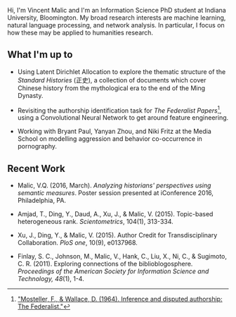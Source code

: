<!-- 
.. title: Home
.. slug: index
.. date: 2016-03-30 16:50:12 UTC
.. tags: 
.. category: 
.. link: 
.. description: 
.. type: text
-->

Hi, I'm Vincent Malic and I'm an Information Science PhD student at Indiana University, Bloomington. My broad research interests are machine learning, natural language processing, and network analysis. In particular, I focus on how these may be applied to humanities research. 

## What I'm up to

* Using Latent Dirichlet Allocation to explore the thematic structure of the _Standard Histories_ (正史), a collection of documents which cover Chinese history from the mythological era to the end of the Ming Dynasty.

* Revisiting the authorship identification task for _The Federalist Papers_[^1], using a Convolutional Neural Network to get around feature engineering. 

* Working with Bryant Paul, Yanyan Zhou, and Niki Fritz at the Media School on modelling aggression and behavior co-occurrence in pornography. 

## Recent Work

* Malic, V.Q. (2016, March). _Analyzing historians' perspectives using semantic measures_. Poster session presented at iConference 2016, Philadelphia, PA.

* Amjad, T., Ding, Y., Daud, A., Xu, J., & Malic, V. (2015). Topic-based heterogeneous rank. _Scientometrics_, 104(1), 313-334.

* Xu, J., Ding, Y., & Malic, V. (2015). Author Credit for Transdisciplinary Collaboration. _PloS one_, 10(9), e0137968.

* Finlay, S. C., Johnson, M., Malic, V., Hank, C., Liu, X., Ni, C., & Sugimoto, C. R. (2011). Exploring connections of the biblioblogosphere. _Proceedings of the American Society for Information Science and Technology, 48_(1), 1-4.

[^1]: ["Mosteller, F., & Wallace, D. (1964). Inference and disputed authorship: The Federalist."](https://www.google.com/url?sa=t&rct=j&q=&esrc=s&source=web&cd=1&cad=rja&uact=8&ved=0ahUKEwidgfPftenLAhXMtYMKHeQ7CHAQFggdMAA&url=https%3A%2F%2Fwww.stat.cmu.edu%2FExams%2Fmosteller.pdf&usg=AFQjCNHLYXyFW2n9LkRxkkQFGvfnqDwANQ&sig2=Dbp81LLb3Fg2D-kK5DoxRQ)